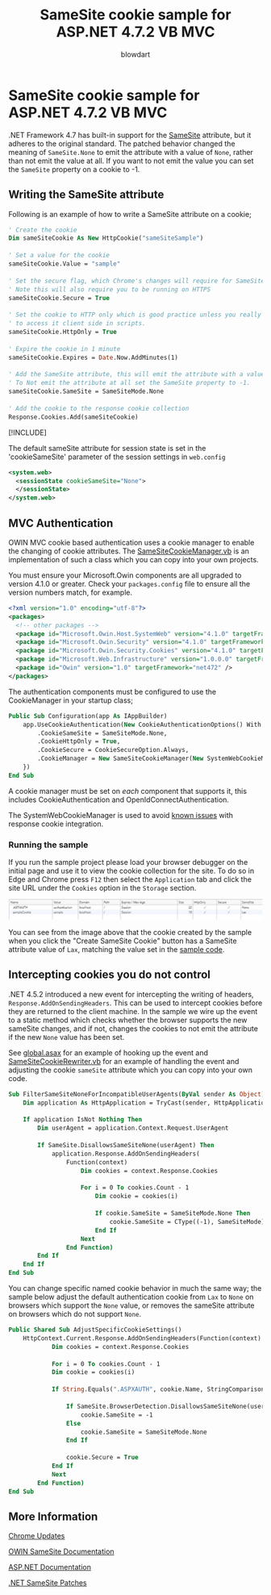 ﻿---
title: SameSite cookie sample for ASP.NET 4.7.2 VB MVC
author: blowdart
description: SameSite cookie sample for ASP.NET 4.7.2 VB MVC
ms.author: riande
ms.date: 2/15/2019
uid: samesite/vbMVC
---

# SameSite cookie sample for ASP.NET 4.7.2 VB MVC

.NET Framework 4.7 has built-in support for the [SameSite](https://owasp.org/www-community/SameSite) attribute, but it adheres to the original standard.
The patched behavior changed the meaning of `SameSite.None` to emit the attribute with a value of `None`, rather than not emit the value at all. If
you want to not emit the value you can set the `SameSite` property on a cookie to -1.

## <a name="sampleCode"></a>Writing the SameSite attribute

Following is an example of how to write a SameSite attribute on a cookie;

```vb
' Create the cookie
Dim sameSiteCookie As New HttpCookie("sameSiteSample")

' Set a value for the cookie
sameSiteCookie.Value = "sample"

' Set the secure flag, which Chrome's changes will require for SameSite none.
' Note this will also require you to be running on HTTPS
sameSiteCookie.Secure = True

' Set the cookie to HTTP only which is good practice unless you really do need
' to access it client side in scripts.
sameSiteCookie.HttpOnly = True

' Expire the cookie in 1 minute
sameSiteCookie.Expires = Date.Now.AddMinutes(1)

' Add the SameSite attribute, this will emit the attribute with a value of none.
' To Not emit the attribute at all set the SameSite property to -1.
sameSiteCookie.SameSite = SameSiteMode.None

' Add the cookie to the response cookie collection
Response.Cookies.Add(sameSiteCookie)
```

[!INCLUDE[](~/includes/MTcomments.md)]

The default sameSite attribute for session state is set in the 'cookieSameSite' parameter of the session settings in `web.config`

```xml
<system.web>
  <sessionState cookieSameSite="None">     
  </sessionState>
</system.web>
```

## MVC Authentication

OWIN MVC cookie based authentication uses a cookie manager to enable the changing of cookie attributes. 
The [SameSiteCookieManager.vb](https://github.com/blowdart/AspNetSameSiteSamples/blob/master/AspNet472VisualBasicMVC5/SameSiteCookieManager.vb) is an implementation of such a class which you can copy into your
own projects. 

You must ensure your Microsoft.Owin components are all upgraded to version 4.1.0 or greater. Check your `packages.config` 
file to ensure all the version numbers match, for example.

```xml
<?xml version="1.0" encoding="utf-8"?>
<packages>
  <!-- other packages -->
  <package id="Microsoft.Owin.Host.SystemWeb" version="4.1.0" targetFramework="net472" />
  <package id="Microsoft.Owin.Security" version="4.1.0" targetFramework="net472" />
  <package id="Microsoft.Owin.Security.Cookies" version="4.1.0" targetFramework="net472" />
  <package id="Microsoft.Web.Infrastructure" version="1.0.0.0" targetFramework="net472" />
  <package id="Owin" version="1.0" targetFramework="net472" />
</packages>
```

The authentication components must be configured to use the CookieManager in your startup class;

```vb
Public Sub Configuration(app As IAppBuilder)
    app.UseCookieAuthentication(New CookieAuthenticationOptions() With {
        .CookieSameSite = SameSiteMode.None,
        .CookieHttpOnly = True,
        .CookieSecure = CookieSecureOption.Always,
        .CookieManager = New SameSiteCookieManager(New SystemWebCookieManager())
    })
End Sub
```

A cookie manager must be set on *each* component that supports it, this includes CookieAuthentication and
OpenIdConnectAuthentication.

The SystemWebCookieManager is used to avoid 
[known issues](https://github.com/aspnet/AspNetKatana/wiki/System.Web-response-cookie-integration-issues) 
with response cookie integration.

### Running the sample

If you run the sample project please load your browser debugger on the initial page and use it to view the cookie collection for the site.
To do so in Edge and Chrome press `F12` then select the `Application` tab and click the site URL under the `Cookies` option in the `Storage` section.

![Browser Debugger Cookie List](sample/img/BrowserDebugger.png)

You can see from the image above that the cookie created by the sample when you click the "Create SameSite Cookie" button has a SameSite attribute value of `Lax`,
matching the value set in the [sample code](#sampleCode).

## <a name="interception"></a>Intercepting cookies you do not control

.NET 4.5.2 introduced a new event for intercepting the writing of headers, `Response.AddOnSendingHeaders`. This can be used to intercept cookies before they
are returned to the client machine. In the sample we wire up the event to a static method which checks whether the browser supports the new sameSite changes,
and if not, changes the cookies to not emit the attribute if the new `None` value has been set.

See [global.asax](https://github.com/blowdart/AspNetSameSiteSamples/blob/master/AspNet472VisualBasicMVC5/Global.asax.vb) for an example of hooking up the event and
[SameSiteCookieRewriter.vb](https://github.com/blowdart/AspNetSameSiteSamples/blob/master/AspNet472VisualBasicMVC5/SameSiteCookieRewriter.vb) for an example of handling the event and adjusting the cookie `sameSite` attribute which you can
copy into your own code.

```vb
Sub FilterSameSiteNoneForIncompatibleUserAgents(ByVal sender As Object)
    Dim application As HttpApplication = TryCast(sender, HttpApplication)

    If application IsNot Nothing Then
        Dim userAgent = application.Context.Request.UserAgent

        If SameSite.DisallowsSameSiteNone(userAgent) Then
            application.Response.AddOnSendingHeaders(
                Function(context)
                    Dim cookies = context.Response.Cookies

                    For i = 0 To cookies.Count - 1
                        Dim cookie = cookies(i)

                        If cookie.SameSite = SameSiteMode.None Then
                            cookie.SameSite = CType((-1), SameSiteMode)
                        End If
                    Next
                End Function)
        End If
    End If
End Sub
```

You can change specific named cookie behavior in much the same way; the sample below adjust the default authentication cookie from `Lax` to
`None` on browsers which support the `None` value, or removes the sameSite attribute on browsers which do not support `None`.

```vb
Public Shared Sub AdjustSpecificCookieSettings()
    HttpContext.Current.Response.AddOnSendingHeaders(Function(context)
            Dim cookies = context.Response.Cookies

            For i = 0 To cookies.Count - 1
            Dim cookie = cookies(i)

            If String.Equals(".ASPXAUTH", cookie.Name, StringComparison.Ordinal) Then

                If SameSite.BrowserDetection.DisallowsSameSiteNone(userAgent) Then
                    cookie.SameSite = -1
                Else
                    cookie.SameSite = SameSiteMode.None
                End If

                cookie.Secure = True
            End If
            Next
        End Function)
End Sub
```

## More Information
 
[Chrome Updates](https://www.chromium.org/updates/same-site)

[OWIN SameSite Documentation](/aspnet/samesite/owin-samesite)

[ASP.NET Documentation](/aspnet/samesite/system-web-samesite)

[.NET SameSite Patches](/aspnet/samesite/kbs-samesite)